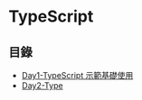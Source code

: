 # TypeScript

## 目錄

- [Day1-TypeScript 示範基礎使用](./contents/01-basic.md)
- [Day2-Type](./contents/02-type.md)
